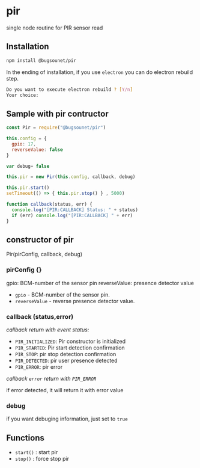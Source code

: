 # pir

single node routine for PIR sensor read

## Installation

```sh
npm install @bugsounet/pir
```

In the ending of installation, if you use `electron` you can do electron rebuild step.

```sh
Do you want to execute electron rebuild ? [Y/n]
Your choice:
```

## Sample with pir contructor

```js
const Pir = require("@bugsounet/pir")

this.config = {
  gpio: 17,
  reverseValue: false
}

var debug= false

this.pir = new Pir(this.config, callback, debug)

this.pir.start()
setTimeout(() => { this.pir.stop() } , 5000)

function callback(status, err) {
  console.log("[PIR:CALLBACK] Status: " + status)
  if (err) console.log("[PIR:CALLBACK] " + err)
}
```

## constructor of pir

Pir(pirConfig, callback, debug)

### pirConfig {}

gpio: BCM-number of the sensor pin
reverseValue: presence detector value

- `gpio` - BCM-number of the sensor pin.
- `reverseValue` -  reverse presence detector value.

### callback (status,error)

*callback return with event status:*

- `PIR_INITIALIZED`: Pir constructor is initialized 
- `PIR_STARTED`: Pir start detection confirmation
- `PIR_STOP`: pir stop detection confirmation
- `PIR_DETECTED`: pir user presence detected
- `PIR_ERROR`: pir error

*callback `error` return with `PIR_ERROR`*

if error detected, it will return it with error value
 
### debug

if you want debuging information, just set to `true`

## Functions
 * `start()` : start pir
 * `stop()` : force stop pir
